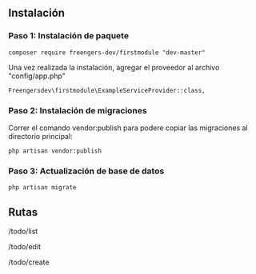 ## Instalación

### Paso 1: Instalación de paquete

```
composer require freengers-dev/firstmodule "dev-master" 
```

Una vez realizada la instalación, agregar el proveedor al archivo "config/app.php"

```
Freengersdev\firstmodule\ExampleServiceProvider::class,	
```

### Paso 2: Instalación de migraciones

Correr el comando vendor:publish para podere copiar las migraciones al directorio principal:

```
php artisan vendor:publish
```

### Paso 3: Actualización de base de datos
```
php artisan migrate
```

## Rutas 

/todo/list

/todo/edit

/todo/create
